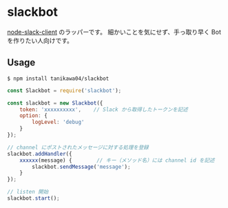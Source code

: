 # slackbot

[node-slack-client](https://github.com/slackhq/node-slack-client) のラッパーです。
細かいことを気にせず、手っ取り早く Bot を作りたい人向けです。

## Usage

```
$ npm install tanikawa04/slackbot
```

```js
const Slackbot = require('slackbot');

const slackbot = new Slackbot({
    token: 'xxxxxxxxxx',    // Slack から取得したトークンを記述
    option: {
        logLevel: 'debug'
    }
});

// channel にポストされたメッセージに対する処理を登録
slackbot.addHandler({
    xxxxxx(message) {        // キー（メソッド名）には channel id を記述
        slackbot.sendMessage('message');
    }
});

// listen 開始
slackbot.start();
```
